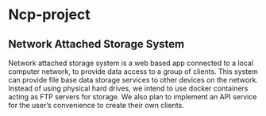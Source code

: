 # Ncp-project
## Network Attached Storage System
Network attached storage system is a web based app connected to a local computer network, to provide data access to a group of clients. This system can provide file base data storage services to other devices on the network. Instead of using physical hard drives, we intend to use docker containers acting as FTP servers for storage. We also plan to implement an API service for the user’s convenience to create their own clients.
